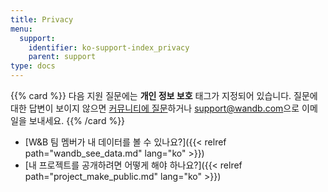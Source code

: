 ```yaml
---
title: Privacy
menu:
  support:
    identifier: ko-support-index_privacy
    parent: support
type: docs
---
```


{{% card %}}
다음 지원 질문에는 <b>개인 정보 보호</b> 태그가 지정되어 있습니다. 질문에 대한 답변이 보이지 않으면 [커뮤니티에 질문](https://community.wandb.ai/)하거나 [support@wandb.com](mailto:support@wandb.com)으로 이메일을 보내세요.
{{% /card %}}

- [W&B 팀 멤버가 내 데이터를 볼 수 있나요?]({{< relref path="wandb_see_data.md" lang="ko" >}})
- [내 프로젝트를 공개하려면 어떻게 해야 하나요?]({{< relref path="project_make_public.md" lang="ko" >}})
